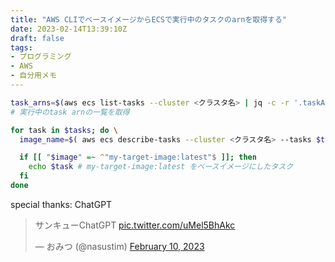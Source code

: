 ```yaml
---
title: "AWS CLIでベースイメージからECSで実行中のタスクのarnを取得する"
date: 2023-02-14T13:39:10Z
draft: false
tags:
- プログラミング
- AWS
- 自分用メモ
---
```



```bash
task_arns=$(aws ecs list-tasks --cluster <クラスタ名> | jq -c -r '.taskArns[]')
# 実行中のtask arnの一覧を取得

for task in $tasks; do \
  image_name=$( aws ecs describe-tasks --cluster <クラスタ名> --tasks $task | jq -c -r '.tasks[0].containers[0].image' ) # タスク1つ, コンテナ1つの場合

  if [[ "$image" =~ ^"my-target-image:latest"$ ]]; then
    echo $task # my-target-image:latest をベースイメージにしたタスク
  fi
done
```


special thanks: ChatGPT

<blockquote class="twitter-tweet"><p lang="ja" dir="ltr">サンキューChatGPT <a href="https://t.co/uMel5BhAkc">pic.twitter.com/uMel5BhAkc</a></p>&mdash; おみつ (@nasustim) <a href="https://twitter.com/nasustim/status/1623988756683591680?ref_src=twsrc%5Etfw">February 10, 2023</a></blockquote> <script async src="https://platform.twitter.com/widgets.js" charset="utf-8"></script> 

